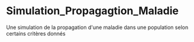 # Simulation_Propagagtion_Maladie
Une simulation de la propagation d'une maladie dans une population selon certains critères donnés
